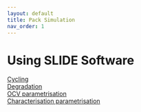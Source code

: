 ```yaml
---
layout: default
title: Pack Simulation
nav_order: 1
---
```



# Using SLIDE Software

[Cycling](2_cycling.md)\
[Degradation](3_degradation.md)\
[OCV parametrisation](4_ocv_parametrisation.md)\
[Characterisation parametrisation](5_character_parametrisation.md)
